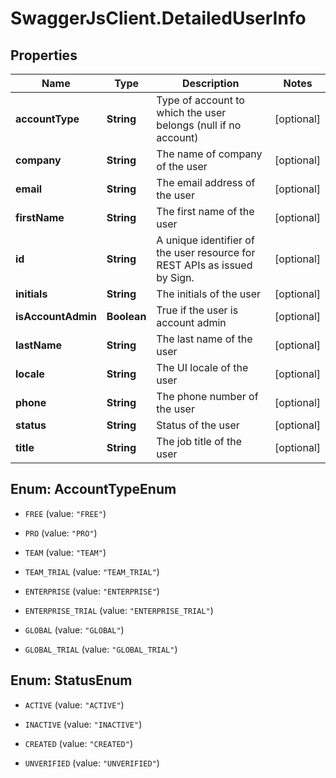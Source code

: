 # SwaggerJsClient.DetailedUserInfo

## Properties
Name | Type | Description | Notes
------------ | ------------- | ------------- | -------------
**accountType** | **String** | Type of account to which the user belongs (null if no account) | [optional] 
**company** | **String** | The name of company of the user | [optional] 
**email** | **String** | The email address of the user | [optional] 
**firstName** | **String** | The first name of the user | [optional] 
**id** | **String** | A unique identifier of the user resource for REST APIs as issued by Sign. | [optional] 
**initials** | **String** | The initials of the user | [optional] 
**isAccountAdmin** | **Boolean** | True if the user is account admin | [optional] 
**lastName** | **String** | The last name of the user | [optional] 
**locale** | **String** | The UI locale of the user | [optional] 
**phone** | **String** | The phone number of the user | [optional] 
**status** | **String** | Status of the user | [optional] 
**title** | **String** | The job title of the user | [optional] 


<a name="AccountTypeEnum"></a>
## Enum: AccountTypeEnum


* `FREE` (value: `"FREE"`)

* `PRO` (value: `"PRO"`)

* `TEAM` (value: `"TEAM"`)

* `TEAM_TRIAL` (value: `"TEAM_TRIAL"`)

* `ENTERPRISE` (value: `"ENTERPRISE"`)

* `ENTERPRISE_TRIAL` (value: `"ENTERPRISE_TRIAL"`)

* `GLOBAL` (value: `"GLOBAL"`)

* `GLOBAL_TRIAL` (value: `"GLOBAL_TRIAL"`)




<a name="StatusEnum"></a>
## Enum: StatusEnum


* `ACTIVE` (value: `"ACTIVE"`)

* `INACTIVE` (value: `"INACTIVE"`)

* `CREATED` (value: `"CREATED"`)

* `UNVERIFIED` (value: `"UNVERIFIED"`)




